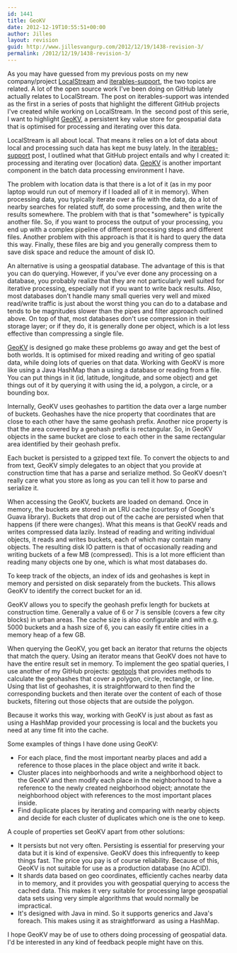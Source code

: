 ```yaml
---
id: 1441
title: GeoKV
date: 2012-12-19T10:55:51+00:00
author: Jilles
layout: revision
guid: http://www.jillesvangurp.com/2012/12/19/1438-revision-3/
permalink: /2012/12/19/1438-revision-3/
---
```

As you may have guessed from my previous posts on my new company/project <a href="http://www.jillesvangurp.com/2012/12/01/localstream/">LocalStream</a> and <a href="http://www.jillesvangurp.com/2012/11/15/data-processing-in-java-iterables-support/">iterables-support</a>, the two topics are related. A lot of the open source work I've been doing on GitHub lately actually relates to LocalStream. The post on iterables-support was intended as the first in a series of posts that highlight the different GitHub projects I've created while working on LocalStream. In the  second post of this serie, I want to highlight <a href="https://github.com/jillesvangurp/geokv">GeoKV</a>, a persistent key value store for geospatial data that is optimised for processing and iterating over this data.

<!--more-->LocalStream is all about local. That means it relies on a lot of data about local and processing such data has kept me busy lately. In the <a href="http://www.jillesvangurp.com/2012/11/15/data-processing-in-java-iterables-support/">iterables-support</a> post, I outlined what that GitHub project entails and why I created it: processing and iterating over (location) data. <a href="https://github.com/jillesvangurp/geokv">GeoKV</a> is another important component in the batch data processing environment I have.

The problem with location data is that there is a lot of it (as in my poor laptop would run out of memory if I loaded all of it in memory). When processing data, you typically iterate over a file with the data, do a lot of nearby searches for related stuff, do some processing, and then write the results somewhere. The problem with that is that "somewhere" is typically another file. So, if you want to process the output of your processing, you end up with a complex pipeline of different processing steps and different files. Another problem with this approach is that it is hard to query the data this way. Finally, these files are big and you generally compress them to save disk space and reduce the amount of disk IO.

An alternative is using a geospatial database. The advantage of this is that you can do querying. However, if you've ever done any processing on a database, you probably realize that they are not particularly well suited for iterative processing, especially not if you want to write back results. Also, most databases don't handle many small queries very well and mixed read/write traffic is just about the worst thing you can do to a database and tends to be magnitudes slower than the pipes and filter approach outlined above. On top of that, most databases don't use compression in their storage layer; or if they do, it is generally done per object, which is a lot less effective than compressing a single file.

<a href="https://github.com/jillesvangurp/geokv">GeoKV</a> is designed go make these problems go away and get the best of both worlds. It is optimised for mixed reading and writing of geo spatial data, while doing lots of queries on that data. Working with GeoKV is more like using a Java HashMap than a using a database or reading from a file. You can put things in it (id, latitude, longitude, and some object) and get things out of it by querying it with using the id, a polygon, a circle, or a bounding box.

Internally, GeoKV uses geohashes to partition the data over a large number of buckets. Geohashes have the nice property that coordinates that are close to each other have the same geohash prefix. Another nice property is that the area covered by a geohash prefix is rectangular. So, in GeoKV objects in the same bucket are close to each other in the same rectangular area identified by their geohash prefix.

Each bucket is persisted to a gzipped text file. To convert the objects to and from text, GeoKV simply delegates to an object that you provide at construction time that has a parse and serialize method. So GeoKV doesn't really care what you store as long as you can tell it how to parse and serialize it.

When accessing the GeoKV, buckets are loaded on demand. Once in memory, the buckets are stored in an LRU cache (courtesy of Google's Guava library). Buckets that drop out of the cache are persisted when that happens (if there were changes). What this means is that GeoKV reads and writes compressed data lazily. Instead of reading and writing individual objects, it reads and writes buckets, each of which may contain many objects. The resulting disk IO pattern is that of occasionally reading and writing buckets of a few MB (compressed). This is a lot more efficient than reading many objects one by one, which is what most databases do.

To keep track of the objects, an index of ids and geohashes is kept in memory and persisted on disk separately from the buckets. This allows GeoKV to identify the correct bucket for an id.

GeoKV allows you to specify the geohash prefix length for buckets at construction time. Generally a value of 6 or 7 is sensible (covers a few city blocks) in urban areas. The cache size is also configurable and with e.g. 5000 buckets and a hash size of 6, you can easily fit entire cities in a memory heap of a few GB.

When querying the GeoKV, you get back an iterator that returns the objects that match the query. Using an iterator means that GeoKV does not have to have the entire result set in memory. To implement the geo spatial queries, I use another of my GitHub projects: <a href="https://github.com/jillesvangurp/geotools">geotools</a> that provides methods to calculate the geohashes that cover a polygon, circle, rectangle, or line. Using that list of geohashes, it is straightforward to then find the corresponding buckets and then iterate over the content of each of those buckets, filtering out those objects that are outside the polygon.

Because it works this way, working with GeoKV is just about as fast as using a HashMap provided your processing is local and the buckets you need at any time fit into the cache.

Some examples of things I have done using GeoKV:
<ul>
	<li>For each place, find the most important nearby places and add a reference to those places in the place object and write it back.</li>
	<li>Cluster places into neighborhoods and write a neighborhood object to the GeoKV and then modify each place in the neighborhood to have a reference to the newly created neighborhood object; annotate the neighborhood object with references to the most important places inside.</li>
	<li>Find duplicate places by iterating and comparing with nearby objects and decide for each cluster of duplicates which one is the one to keep.</li>
</ul>
A couple of properties set GeoKV apart from other solutions:
<ul>
	<li><span style="line-height: 15px;">It persists but not very often. Persisting is essential for preserving your data but it is kind of expensive. GeoKV does this infrequently to keep things fast. The price you pay is of course reliability. Because of this, GeoKV is not suitable for use as a production database (no ACID).</span></li>
	<li>It shards data based on geo coordinates, efficiently caches nearby data in to memory, and it provides you with geospatial querying to access the cached data. This makes it very suitable for processing large geospatial data sets using very simple algorithms that would normally be impractical.</li>
	<li>It's designed with Java in mind. So it supports generics and Java's foreach. This makes using it as straightforward  as using a HashMap.</li>
</ul>
I hope GeoKV may be of use to others doing processing of geospatial data. I'd be interested in any kind of feedback people might have on this.